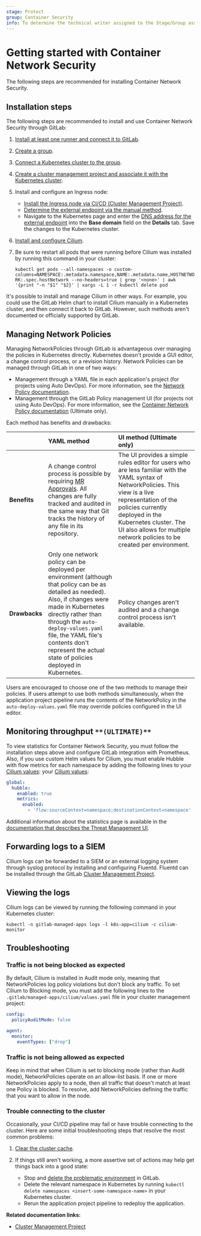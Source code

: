 ```yaml
---
stage: Protect
group: Container Security
info: To determine the technical writer assigned to the Stage/Group associated with this page, see https://about.gitlab.com/handbook/engineering/ux/technical-writing/#designated-technical-writers
---
```


# Getting started with Container Network Security

The following steps are recommended for installing Container Network Security.

## Installation steps

The following steps are recommended to install and use Container Network Security through GitLab:

1. [Install at least one runner and connect it to GitLab](https://docs.gitlab.com/runner/).
1. [Create a group](../../../../group/#create-a-group).
1. [Connect a Kubernetes cluster to the group](../../add_remove_clusters.md).
1. [Create a cluster management project and associate it with the Kubernetes cluster](../../../../clusters/management_project.md).

1. Install and configure an Ingress node:

   - [Install the Ingress node via CI/CD (Cluster Management Project)](../../../../clusters/applications.md#install-ingress-using-gitlab-cicd).
   - [Determine the external endpoint via the manual method](../../../../clusters/applications.md#determining-the-external-endpoint-manually).
   - Navigate to the Kubernetes page and enter the [DNS address for the external endpoint](../../add_remove_clusters.md#base-domain)
     into the **Base domain** field on the **Details** tab. Save the changes to the Kubernetes
     cluster.

1. [Install and configure Cilium](../../../../clusters/applications.md#install-cilium-using-gitlab-cicd).
1. Be sure to restart all pods that were running before Cilium was installed by running this command
   in your cluster:

   `kubectl get pods --all-namespaces -o custom-columns=NAMESPACE:.metadata.namespace,NAME:.metadata.name,HOSTNETWORK:.spec.hostNetwork --no-headers=true | grep '<none>' | awk '{print "-n "$1" "$2}' | xargs -L 1 -r kubectl delete pod`

It's possible to install and manage Cilium in other ways. For example, you could use the GitLab Helm
chart to install Cilium manually in a Kubernetes cluster, and then connect it back to GitLab.
However, such methods aren't documented or officially supported by GitLab.

## Managing Network Policies

Managing NetworkPolicies through GitLab is advantageous over managing the policies in Kubernetes
directly. Kubernetes doesn't provide a GUI editor, a change control process, or a revision history.
Network Policies can be managed through GitLab in one of two ways:

- Management through a YAML file in each application's project (for projects using Auto DevOps). For
  more information, see the [Network Policy documentation](../../../../../topics/autodevops/stages.md#network-policy).
- Management through the GitLab Policy management UI (for projects not using Auto DevOps). For more
  information, see the [Container Network Policy documentation](../../../../application_security/threat_monitoring/index.md#container-network-policy-management) (Ultimate only).

Each method has benefits and drawbacks:

|  | YAML method | UI method (Ultimate only) |
|--|:------------|:-------------------------------|
| **Benefits** | A change control process is possible by requiring [MR Approvals](../../../merge_requests/approvals/index.md). All changes are fully tracked and audited in the same way that Git tracks the history of any file in its repository. | The UI provides a simple rules editor for users who are less familiar with the YAML syntax of NetworkPolicies. This view is a live representation of the policies currently deployed in the Kubernetes cluster. The UI also allows for multiple network policies to be created per environment. |
| **Drawbacks** | Only one network policy can be deployed per environment (although that policy can be as detailed as needed). Also, if changes were made in Kubernetes directly rather than through the `auto-deploy-values.yaml` file, the YAML file's contents don't represent the actual state of policies deployed in Kubernetes. | Policy changes aren't audited and a change control process isn't available. |

Users are encouraged to choose one of the two methods to manage their policies. If users attempt to
use both methods simultaneously, when the application project pipeline runs the contents of the
NetworkPolicy in the `auto-deploy-values.yaml` file may override policies configured in the UI
editor.

## Monitoring throughput `**(ULTIMATE)**`

To view statistics for Container Network Security, you must follow the installation steps above and
configure GitLab integration with Prometheus. Also, if you use custom Helm values for Cilium, you
must enable Hubble with flow metrics for each namespace by adding the following lines to
your [Cilium values](../../../../clusters/applications.md#install-cilium-using-gitlab-cicd):
your [Cilium values](../../../../clusters/applications.md#install-cilium-using-gitlab-cicd):

```yaml
global:
  hubble:
    enabled: true
    metrics:
      enabled:
        - 'flow:sourceContext=namespace;destinationContext=namespace'
```

Additional information about the statistics page is available in the
[documentation that describes the Threat Management UI](../../../../application_security/threat_monitoring/index.md#container-network-policy).

## Forwarding logs to a SIEM

Cilium logs can be forwarded to a SIEM or an external logging system through syslog protocol by
installing and configuring Fluentd. Fluentd can be installed through the GitLab
[Cluster Management Project](../../../../clusters/applications.md#install-fluentd-using-gitlab-cicd).

## Viewing the logs

Cilium logs can be viewed by running the following command in your Kubernetes cluster:

```shell
kubectl -n gitlab-managed-apps logs -l k8s-app=cilium -c cilium-monitor
```

## Troubleshooting

### Traffic is not being blocked as expected

By default, Cilium is installed in Audit mode only, meaning that NetworkPolicies log policy
violations but don't block any traffic. To set Cilium to Blocking mode, you must add the following
lines to the `.gitlab/managed-apps/cilium/values.yaml` file in your cluster management project:

```yaml
config:
  policyAuditMode: false

agent:
  monitor:
    eventTypes: ["drop"]
```

### Traffic is not being allowed as expected

Keep in mind that when Cilium is set to blocking mode (rather than Audit mode), NetworkPolicies
operate on an allow-list basis. If one or more NetworkPolicies apply to a node, then all traffic
that doesn't match at least one Policy is blocked. To resolve, add NetworkPolicies defining the
traffic that you want to allow in the node.

### Trouble connecting to the cluster

Occasionally, your CI/CD pipeline may fail or have trouble connecting to the cluster. Here are some
initial troubleshooting steps that resolve the most common problems:

1. [Clear the cluster cache](../../add_remove_clusters.md#clearing-the-cluster-cache).
1. If things still aren't working, a more assertive set of actions may help get things back into a
   good state:

   - Stop and [delete the problematic environment](../../../../../ci/environments/index.md#delete-a-stopped-environment) in GitLab.
   - Delete the relevant namespace in Kubernetes by running `kubectl delete namespaces <insert-some-namespace-name>` in your Kubernetes cluster.
   - Rerun the application project pipeline to redeploy the application.

**Related documentation links:**

- [Cluster Management Project](../../../../clusters/management_project.md)
